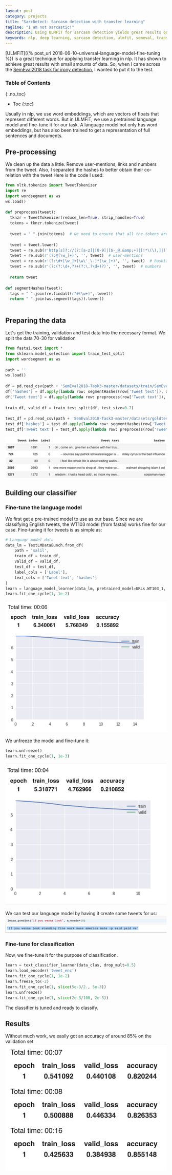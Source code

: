 ```yaml
---
layout: post
category: projects
title: "SarcDetect: Sarcasm detection with transfer learning"
tagline: "I am not sarcastic!"
description: Using ULMFiT for sarcasm detection yields great results out-of-the box
keywords: nlp, deep learning, sarcasm detection, ulmfit, semeval, transfer learning
---
```


[ULMFiT]({% post_url 2018-06-10-universal-language-model-fine-tuning %}) is a great technique for applying transfer 
learning in nlp. It has shown to achieve great results with small amounts of data. So, when I came across
the [SemEval2018 task for irony detection](https://competitions.codalab.org/competitions/17468),
I wanted to put it to the test.

### Table of Contents
{:.no_toc}

* Toc
{:toc}

Usually in nlp, we use word embeddings, which are vectors of floats that represent different words.
But in ULMFiT, we use a pretrained language model and fine-tune it for our task.
A language model not only has word embeddings, but has also been trained to get a
representation of full sentences and documents.

## Pre-processing
We clean up the data a little. Remove user-mentions, links and numbers from the tweet.
Also, I separated the hashes to better obtain their co-relation with the tweet
Here is the code I used:

```python
from nltk.tokenize import TweetTokenizer
import re
import wordsegment as ws
ws.load()

def preprocess(tweet):
  tknzr = TweetTokenizer(reduce_len=True, strip_handles=True)
  tokens = tknzr.tokenize(tweet)

  tweet = " ".join(tokens)  # we need to ensure that all the tokens are separated using the space

  tweet = tweet.lower()
  tweet = re.sub(r'http[s]?://(?:[a-z]|[0-9]|[$-_@.&amp;+]|[!*\(\),]|(?:%[0-9a-f][0-9a-f]))+', '', tweet)  # URLs
  tweet = re.sub(r'(?:@[\w_]+)', '', tweet)  # user-mentions
  tweet = re.sub(r'(?:\#+[\w_]+[\w\'_\-]*[\w_]+)', '', tweet)  # hashtags
  tweet = re.sub(r'(?:(?:\d+,?)+(?:\.?\d+)?)', '', tweet)  # numbers

  return tweet

def segmentHashes(tweet):
  tags = " ".join(re.findall(r"#(\w+)", tweet))
  return " ".join(ws.segment(tags)).lower()
  
```

## Preparing the data
Let's get the training, validation and test data into the necessary format.
We split the data 70-30 for validation

```python
from fastai.text import *
from sklearn.model_selection import train_test_split
import wordsegment as ws

path = ''
ws.load()

df = pd.read_csv(path + 'SemEval2018-Task3-master/datasets/train/SemEval2018-T3-train-taskB_emoji_ironyHashtags.txt', delimiter='\t')
df['hashes'] = df.apply(lambda row: segmentHashes(row['Tweet text']), axis=1)
df['Tweet text'] = df.apply(lambda row: preprocess(row['Tweet text']), axis=1)

train_df, valid_df = train_test_split(df, test_size=0.7)

test_df = pd.read_csv(path + 'SemEval2018-Task3-master/datasets/goldtest_TaskB/SemEval2018-T3_gold_test_taskB_emoji.txt', delimiter='\t')
test_df['hashes'] = test_df.apply(lambda row: segmentHashes(row['Tweet text']), axis=1)
test_df['Tweet text'] = test_df.apply(lambda row: preprocess(row['Tweet text']), axis=1)
```

![Data sample](/assets/images/sarcasm/data.png)

## Building our classifier

### Fine-tune the language model
We first get a pre-trained model to use as our base.
Since we are classifying English tweets, the WT103 model (from fastai) works fine for our case.
Fine-tuning it for tweets is as simple as:


```python
# Language model data
data_lm = TextLMDataBunch.from_df(
    path = 'salil',
    train_df = train_df,
    valid_df = valid_df,
    test_df = test_df,
    label_cols = ['Label'],
    text_cols = ['Tweet text', 'hashes']
)
learn = language_model_learner(data_lm, pretrained_model=URLs.WT103_1, drop_mult=0.7, callback_fns=ShowGraph)
learn.fit_one_cycle(1, 1e-2)
```
![Loss graph](/assets/images/sarcasm/loss1.png)

We unfreeze the model and fine-tune it:

```python
learn.unfreeze()
learn.fit_one_cycle(1, 1e-3)
```
![Loss graph](/assets/images/sarcasm/loss2.png)

We can test our language model by having it create some tweets for us:
![Example prediction](/assets/images/sarcasm/predict.png)

### Fine-tune for classification
Now, we fine-tune it for the purpose of classification.
```python
learn = text_classifier_learner(data_clas, drop_mult=0.5)
learn.load_encoder('tweet_enc')
learn.fit_one_cycle(1, 1e-2)
learn.freeze_to(-2)
learn.fit_one_cycle(1, slice(5e-3/2., 5e-3))
learn.unfreeze()
learn.fit_one_cycle(1, slice(2e-3/100, 2e-3))
```
The classifier is tuned and ready to classify. 

## Results
Without much work, we easily got an accuracy of around 85% on the validation set
![Accuracy of 85%](/assets/images/sarcasm/accuracy.png)